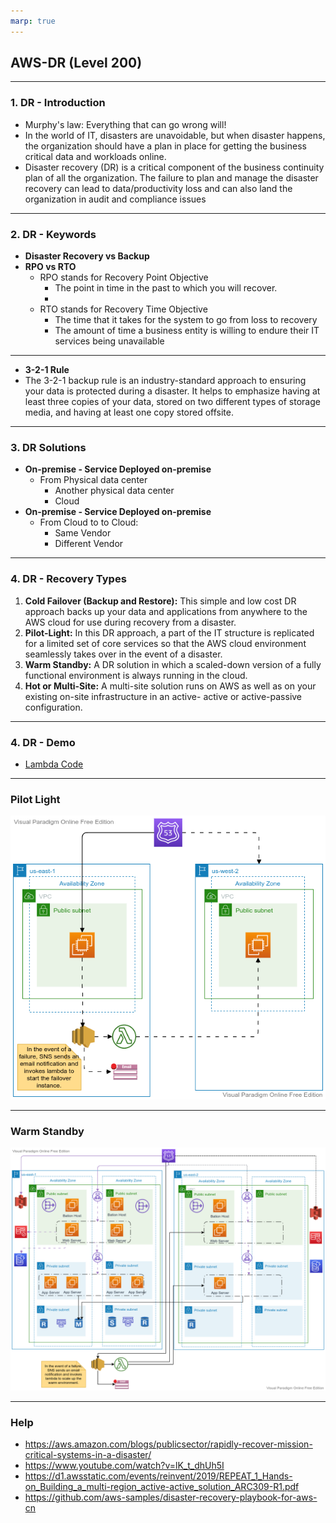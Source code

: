 ```yaml
---
marp: true
---
```


## AWS-DR (Level 200)

---

### 1. DR - Introduction
- Murphy's law: Everything that can go wrong will!
- In the world of IT, disasters are unavoidable, but when disaster happens, the organization should have a plan in place for getting the business critical data and workloads online.
- Disaster recovery (DR) is a critical component of the business continuity plan of all the organization. The failure to plan and manage the disaster recovery can lead to data/productivity loss and can also land the organization in audit and compliance issues
---

### 2. DR - Keywords

- **Disaster Recovery vs Backup**
- **RPO vs RTO**
  - RPO stands for Recovery Point Objective
    - The point in time in the past to which you will recover.
    - 
  - RTO stands for Recovery Time Objective
    - The time that it takes for the system to go from loss to recovery
    - The amount of time a business entity is willing to endure their IT services being unavailable
  
---
- **3-2-1 Rule**
- The 3-2-1 backup rule is an industry-standard approach to ensuring your data is protected during a disaster. It helps to emphasize having at least three copies of your data, stored on two different types of storage media, and having at least one copy stored offsite.
---
### 3. DR Solutions
- **On-premise - Service Deployed on-premise**
  - From Physical data center
    - Another physical data center
    - Cloud
- **On-premise - Service Deployed on-premise**
  - From Cloud to to Cloud:
    - Same Vendor
    - Different Vendor

---
### 4. DR - Recovery Types
1. **Cold Failover (Backup and Restore):** This simple and low cost DR approach backs up your data and applications from anywhere to the AWS cloud for use during recovery from a disaster. 
2. **Pilot-Light:** In this DR approach, a part of the IT structure is replicated for a limited set of core services so that the AWS cloud environment seamlessly takes over in the event of a disaster.
3. **Warm Standby:** A DR solution in which a scaled-down version of a fully functional environment is always running in the cloud. 
4. **Hot or Multi-Site:**  A multi-site solution runs on AWS as well as on your existing on-site infrastructure in an active- active or active-passive configuration. 
---
### 4. DR - Demo

- [Lambda Code](./assets/lambda_code.md)
  
---

### Pilot Light

![alt text right](./assets/pilot_light.png "DR - Pilot Light")

---

### Warm Standby

![alt text right](./assets/warm_standby.png "DR - Warm Standby")

---

### Help

- https://aws.amazon.com/blogs/publicsector/rapidly-recover-mission-critical-systems-in-a-disaster/
- https://www.youtube.com/watch?v=lK_t_dhUh5I
- https://d1.awsstatic.com/events/reinvent/2019/REPEAT_1_Hands-on_Building_a_multi-region_active-active_solution_ARC309-R1.pdf
- https://github.com/aws-samples/disaster-recovery-playbook-for-aws-cn

